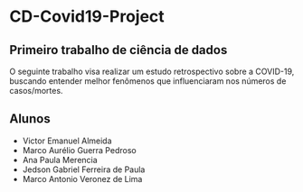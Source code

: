 # CD-Covid19-Project
## Primeiro trabalho de ciência de dados
O seguinte trabalho visa realizar um estudo retrospectivo sobre a COVID-19, buscando entender melhor fenômenos que influenciaram nos números de casos/mortes.

## Alunos
- Victor Emanuel Almeida
- Marco Aurélio Guerra Pedroso
- Ana Paula Merencia
- Jedson Gabriel Ferreira de Paula
- Marco Antonio Veronez de Lima
